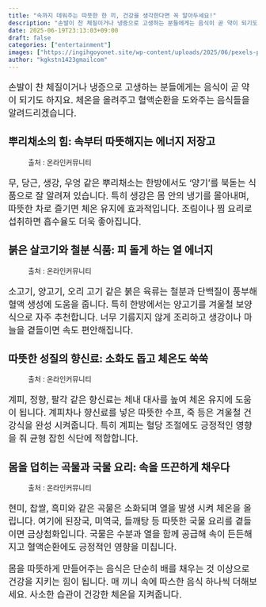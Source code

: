 ```yaml
---
title: "속까지 데워주는 따뜻한 한 끼, 건강을 생각한다면 꼭 알아두세요!"
description: "손발이 찬 체질이거나 냉증으로 고생하는 분들에게는 음식이 곧 약이 되기도 하지요. 체온을 올려주고 혈액순환을 도와주는 음식들을 알려드리겠습니다."
date: 2025-06-19T23:13:03+09:00
draft: false
categories: ["entertainment"]
images: ["https://ingihgoyonet.site/wp-content/uploads/2025/06/pexels-planka-26859513-768x1024.jpg", "https://ingihgoyonet.site/wp-content/uploads/2025/06/pexels-markusspiske-112781-1024x650.jpg", "https://ingihgoyonet.site/wp-content/uploads/2025/06/pexels-mareefe-678412-1024x683.jpg", "https://ingihgoyonet.site/wp-content/uploads/2025/06/pexels-mike-468229-1192053-1-1024x769.jpg"]
author: "kgkstn1423gmailcom"
---
```


<p style="font-size:18px">손발이 찬 체질이거나 냉증으로 고생하는 분들에게는 음식이 곧 약이 되기도 하지요. 체온을 올려주고 혈액순환을 도와주는 음식들을 알려드리겠습니다.</p> <h2 >뿌리채소의 힘: 속부터 따뜻해지는 에너지 저장고</h2> <figure ><img src="https://ingihgoyonet.site/wp-content/uploads/2025/06/pexels-planka-26859513-768x1024.jpg" alt="" style="aspect-ratio:16/9;object-fit:cover"/><figcaption >출처 : 온라인커뮤니티</figcaption></figure> <p style="font-size:18px">무, 당근, 생강, 우엉 같은 뿌리채소는 한방에서도 ‘양기’를 북돋는 식품으로 잘 알려져 있습니다. 특히 생강은 몸 안의 냉기를 몰아내며, 따뜻한 차로 즐기면 체온 유지에 효과적입니다. 조림이나 찜 요리로 섭취하면 흡수율도 더욱 좋아집니다.</p> <h2 >붉은 살코기와 철분 식품: 피 돌게 하는 열 에너지</h2> <figure ><img src="https://ingihgoyonet.site/wp-content/uploads/2025/06/pexels-markusspiske-112781-1024x650.jpg" alt="" style="aspect-ratio:16/9;object-fit:cover"/><figcaption >출처 : 온라인커뮤니티</figcaption></figure> <p style="font-size:18px">소고기, 양고기, 오리 고기 같은 붉은 육류는 철분과 단백질이 풍부해 혈액 생성에 도움을 줍니다. 특히 한방에서는 양고기를 겨울철 보양식으로 자주 추천합니다. 너무 기름지지 않게 조리하고 생강이나 마늘을 곁들이면 속도 편안해집니다.</p> <h2 >따뜻한 성질의 향신료: 소화도 돕고 체온도 쑥쑥</h2> <figure ><img src="https://ingihgoyonet.site/wp-content/uploads/2025/06/pexels-mareefe-678412-1024x683.jpg" alt="" style="aspect-ratio:16/9;object-fit:cover"/><figcaption >출처 : 온라인커뮤니티</figcaption></figure> <p style="font-size:18px">계피, 정향, 팔각 같은 향신료는 체내 대사를 높여 체온 유지에 도움이 됩니다. 계피차나 향신료를 넣은 따뜻한 수프, 죽 등은 겨울철 건강식을 완성 시켜줍니다. 특히 계피는 혈당 조절에도 긍정적인 영향을 줘 균형 잡힌 식단에 적합합니다.</p> <h2 >몸을 덥히는 곡물과 국물 요리: 속을 뜨끈하게 채우다</h2> <figure ><img src="https://ingihgoyonet.site/wp-content/uploads/2025/06/pexels-mike-468229-1192053-1-1024x769.jpg" alt="" style="aspect-ratio:16/9;object-fit:cover"/><figcaption >출처 : 온라인커뮤니티</figcaption></figure> <p style="font-size:18px">현미, 찹쌀, 흑미와 같은 곡물은 소화되며 열을 발생 시켜 체온을 올립니다. 여기에 된장국, 미역국, 들깨탕 등 따뜻한 국물 요리를 곁들이면 금상첨화입니다. 국물은 수분과 열을 함께 공급해 속이 든든해지고 혈액순환에도 긍정적인 영향을 미칩니다.</p> <p style="font-size:18px">몸을 따뜻하게 만들어주는 음식은 단순히 배를 채우는 것 이상으로 건강을 지키는 힘이 됩니다. 매 끼니 속에 따스한 음식 하나씩 더해보세요. 사소한 습관이 건강한 체온을 지켜줍니다.</p>
